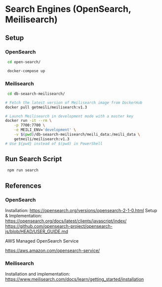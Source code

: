 # Search Engines (OpenSearch, Meilisearch)

##  Setup

###  OpenSearch

```sh
 cd open-search/
```

```sh
 docker-compose up
```
###  Meilisearch

```sh
 cd db-seaarch-meilisearch/
```

```sh
# Fetch the latest version of Meilisearch image from DockerHub
docker pull getmeili/meilisearch:v1.3
```
```sh
# Launch Meilisearch in development mode with a master key
docker run -it --rm \
    -p 7700:7700 \
    -e MEILI_ENV='development' \
    -v $(pwd)/db-seaarch-meilisearch/meili_data:/meili_data \
    getmeili/meilisearch:v1.3
# Use ${pwd} instead of $(pwd) in PowerShell
```

## Run Search Script

```sh
 npm run search
```
## References

### OpenSearch
Installation:
https://opensearch.org/versions/opensearch-2-1-0.html
Setup & Implementation:
https://opensearch.org/docs/latest/clients/javascript/index/
https://github.com/opensearch-project/opensearch-js/blob/HEAD/USER_GUIDE.md

AWS Managed OpenSearch Service 

https://aws.amazon.com/opensearch-service/


### Meilisearch
Installation and implementation:
https://www.meilisearch.com/docs/learn/getting_started/installation
